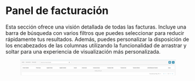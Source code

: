 # Panel de facturación

Esta sección ofrece una visión detallada de todas las facturas. Incluye una barra de búsqueda con varios filtros que puedes seleccionar para reducir rápidamente tus resultados. Además, puedes personalizar la disposición de los encabezados de las columnas utilizando la funcionalidad de arrastrar y soltar para una experiencia de visualización más personalizada.

<figure><img src="../../.gitbook/assets/invoice-dashboard.png" alt=""><figcaption></figcaption></figure>
